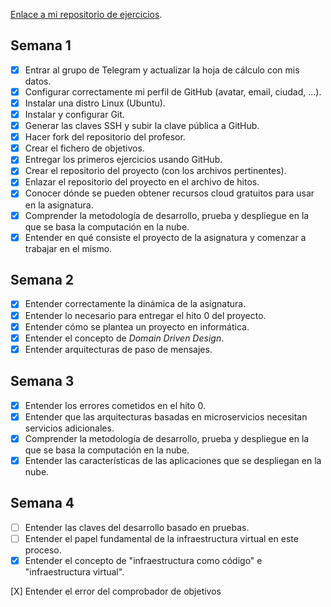 [Enlace a mi repositorio de ejercicios](https://github.com/Varrrro/EjerciciosCC-19-20).

## Semana 1

- [X] Entrar al grupo de Telegram y actualizar la hoja de cálculo con mis datos.
- [X] Configurar correctamente mi perfil de GitHub (avatar, email, ciudad, ...).
- [X] Instalar una distro Linux (Ubuntu).
- [X] Instalar y configurar Git.
- [X] Generar las claves SSH y subir la clave pública a GitHub.
- [X] Hacer fork del repositorio del profesor.
- [X] Crear el fichero de objetivos.
- [X] Entregar los primeros ejercicios usando GitHub.
- [X] Crear el repositorio del proyecto (con los archivos pertinentes).
- [X] Enlazar el repositorio del proyecto en el archivo de hitos.
- [X] Conocer dónde se pueden obtener recursos cloud gratuitos para usar en la asignatura.
- [X] Comprender la metodología de desarrollo, prueba y despliegue en la que se basa la computación en la nube.
- [X] Entender en qué consiste el proyecto de la asignatura y comenzar a trabajar en el mismo.

## Semana 2

- [X] Entender correctamente la dinámica de la asignatura.
- [X] Entender lo necesario para entregar el hito 0 del proyecto.
- [X] Entender cómo se plantea un proyecto en informática.
- [X] Entender el concepto de *Domain Driven Design*.
- [X] Entender arquitecturas de paso de mensajes.

## Semana 3

- [X] Entender los errores cometidos en el hito 0.
- [X] Entender que las arquitecturas basadas en microservicios necesitan servicios adicionales.
- [X] Comprender la metodología de desarrollo, prueba y despliegue en la que se basa la computación en la nube.
- [X] Entender las características de las aplicaciones que se despliegan en la nube.

## Semana 4

- [ ] Entender las claves del desarrollo basado en pruebas.
- [ ] Entender el papel fundamental de la infraestructura virtual en este proceso.
- [X] Entender el concepto de "infraestructura como código" e "infraestructura virtual".

[X] Entender el error del comprobador de objetivos
